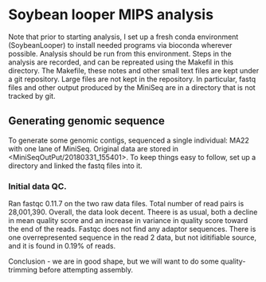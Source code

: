 # Soybean looper MIPS analysis

Note that prior to starting analysis, I set up a fresh conda environment (SoybeanLooper) to install needed programs via bioconda wherever possible. Analysis should be run from this environment. Steps in the analysis are recorded, and can be repreated using the Makefil in this directory. The Makefile, these notes and other small text files are kept under a git repository. Large files are not kept in the repository. In particular, fastq files and other output produced by the MiniSeq are in a directory <MiniSeqOutput> that is not tracked by git.

## Generating genomic sequence

To generate some genomic contigs, sequenced a single individual: MA22 with one lane of MiniSeq. Original data are stored in <MiniSeqOutPut/20180331_155401>. To keep things easy to follow, set up a directory <GenomeRawData> and linked the fastq files into it.

### Initial data QC.

Ran fastqc 0.11.7 on the two raw data files. Total number of read pairs is 28,001,390. Overall, the data look decent. Theere is as usual, both a decline in mean quality score and an increase in variance in quality score toward the end of the reads. Fastqc does not find any adaptor sequences. There is one overrepresented sequence in the read 2 data, but not iditifiable source, and it is found in 0.19% of reads.

Conclusion - we are in good shape, but we will want to do some quality-trimming before attempting assembly.
